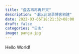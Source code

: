 ```yaml
---
title: "盘古再再再开天"
description: "谨以此记录博客初建"
date: 2022-03-06T18:21:32+08:00
draft: false
categories: "日志"
image: pangu.jpg
---
```


Hello World!
